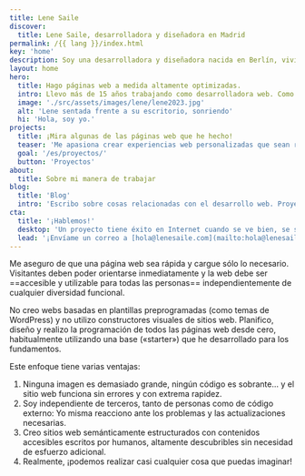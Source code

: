 ```yaml
---
title: Lene Saile
discover:
  title: Lene Saile, desarrolladora y diseñadora en Madrid
permalink: /{{ lang }}/index.html
key: 'home'
description: Soy una desarrolladora y diseñadora nacida en Berlín, viviendo en Madrid. Llevo creando para la web profesionalmente desde 2008.
layout: home
hero:
  title: Hago páginas web a medida altamente optimizadas.
  intro: Llevo más de 15 años trabajando como desarrolladora web. Como autónoma y junto con agencias digitales he diseñado y desarrollado innumerables páginas web personalizadas para marcas globales, pequeñas y medianas empresas, autónomas, particulares, asociaciones y fundaciones. Valoro la organización y simplicidad del código, el rendimiento y la accesibilidad. Utilizo casi exclusivamente tecnologías de la plataforma web.
  image: './src/assets/images/lene/lene2023.jpg'
  alt: 'Lene sentada frente a su escritorio, sonriendo'
  hi: 'Hola, soy yo.'
projects:
  title: ¡Mira algunas de las páginas web que he hecho!
  teaser: 'Me apasiona crear experiencias web personalizadas que sean rápidas, seguras y accesibles, además de respetuosas con el medio ambiente y la privacidad. '
  goal: '/es/proyectos/'
  button: 'Proyectos'
about:
  title: Sobre mi manera de trabajar
blog:
  title: 'Blog'
  intro: 'Escribo sobre cosas relacionadas con el desarrollo web. Proyectos, enfoques y observaciones, cosas que he aprendido o que considero importantes.'
cta:
  title: '¡Hablemos!'
  desktop: 'Un proyecto tiene éxito en Internet cuando se ve bien, se siente bien y funciona con tecnología limpia y segura. Desde 2008 creo experiencias web atractivas con atención al detalle.'
  lead: '¡Envíame un correo a [hola@lenesaile.com](mailto:hola@lenesaile.com) y cuéntame tu proyecto, oportunidades o lo que tengas en mente! Siempre estoy dispuesto a charlar.'
---
```


Me aseguro de que una página web sea rápida y cargue sólo lo necesario. Visitantes deben poder orientarse inmediatamente y la web debe ser ==accesible y utilizable para todas las personas== independientemente de cualquier diversidad funcional.

No creo webs basadas en plantillas preprogramadas (como temas de WordPress) y no utilizo constructores visuales de sitios web. Planifico, diseño y realizo la programación de todos las páginas web desde cero, habitualmente utilizando una base («starter») que he desarrollado para los fundamentos.

Este enfoque tiene varias ventajas:

1. Ninguna imagen es demasiado grande, ningún código es sobrante... y el sitio web funciona sin errores y con extrema rapidez.
2. Soy independiente de terceros, tanto de personas como de código externo: Yo misma reacciono ante los problemas y las actualizaciones necesarias.
3. Creo sitios web semánticamente estructurados con contenidos accesibles escritos por humanos, altamente descubribles sin necesidad de esfuerzo adicional.
4. Realmente, ¡podemos realizar casi cualquier cosa que puedas imaginar!
